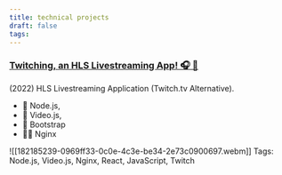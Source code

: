 ```yaml
---
title: technical projects
draft: false
tags:
---
```

 
### [Twitching, an HLS Livestreaming App! 🎧 🔌](https://github.com/abenav4/Twitching-Livestream-App)  

(2022) HLS Livestreaming Application (Twitch.tv Alternative).  

- 🍃 Node.js, 
- 🎥 Video.js, 
- 🥾 Bootstrap 
- 👨‍🔧 Nginx


![[182185239-0969ff33-0c0e-4c3e-be34-2e73c0900697.webm]]
Tags: Node.js, Video.js, Nginx, React, JavaScript, Twitch  

